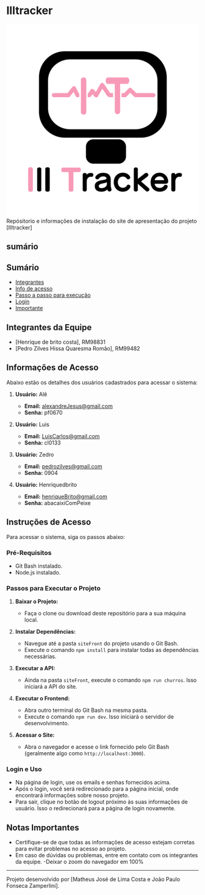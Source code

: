 # Illtracker
![Logoilltracker](illtrackerlogo.png)
Repósitorio e informações de instalação do site de apresentação do projeto [Illtracker]


## sumário


## Sumário
- [Integrantes](#Integrantes-da-Equipe)
- [Info de acesso](#Informações-de-Acesso)
- [Passo a passo para execução](#Passos-para-Executar-o-projeto)
- [Login](#login-e-uso)
- [Importante](#notas-importantes)
## Integrantes da Equipe

- [Henrique de brito costa], RM98831
-  [Pedro Zilves Hissa Quaresma Romão], RM99482

## Informações de Acesso

Abaixo estão os detalhes dos usuários cadastrados para acessar o sistema:

1. **Usuário:** Alê
   - **Email:** alexandreJesus@gmail.com
   - **Senha:** pf0670

2. **Usuário:** Luis
   - **Email:** LuisCarlos@gmail.com
   - **Senha:** cl0133

3. **Usuário:** Zedro
   - **Email:** pedrozilves@gmail.com
   - **Senha:** 0904

4. **Usuário:** Henriquedbrito
   - **Email:** henriqueBrito@gmail.com
   - **Senha:** abacaixiComPeixe
## Instruções de Acesso

Para acessar o sistema, siga os passos abaixo:

### Pré-Requisitos

- Git Bash instalado.
- Node.js instalado.

### Passos para Executar o Projeto

1. **Baixar o Projeto:**
   - Faça o clone ou download deste repositório para a sua máquina local.

2. **Instalar Dependências:**
   - Navegue até a pasta `siteFront` do projeto usando o Git Bash.
   - Execute o comando `npm install` para instalar todas as dependências necessárias.

3. **Executar a API:**
   - Ainda na pasta `siteFront`, execute o comando `npm run churros`. Isso iniciará a API do site.

4. **Executar o Frontend:**
   - Abra outro terminal do Git Bash na mesma pasta.
   - Execute o comando `npm run dev`. Isso iniciará o servidor de desenvolvimento.

5. **Acessar o Site:**
   - Abra o navegador e acesse o link fornecido pelo Git Bash (geralmente algo como `http://localhost:3000`).

### Login e Uso

- Na página de login, use os emails e senhas fornecidos acima.
- Após o login, você será redirecionado para a página inicial, onde encontrará informações sobre nosso projeto.
- Para sair, clique no botão de logout próximo às suas informações de usuário. Isso o redirecionará para a página de login novamente.

## Notas Importantes

- Certifique-se de que todas as informações de acesso estejam corretas para evitar problemas no acesso ao projeto.
- Em caso de dúvidas ou problemas, entre em contato com os integrantes da equipe.
-Deixar o zoom do navegador em 100%

---

Projeto desenvolvido por [Matheus José de Lima Costa e João Paulo Fonseca Zamperlini].
